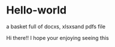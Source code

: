 # Hello-world
a basket full of docxs, xlsxsand pdfs file

Hi there!!
I hope your enjoying seeing this 
